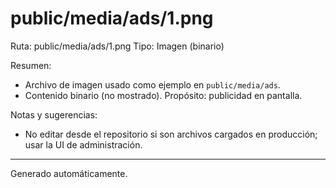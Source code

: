 # public/media/ads/1.png

Ruta: public/media/ads/1.png
Tipo: Imagen (binario)

Resumen:
- Archivo de imagen usado como ejemplo en `public/media/ads`.
- Contenido binario (no mostrado). Propósito: publicidad en pantalla.

Notas y sugerencias:
- No editar desde el repositorio si son archivos cargados en producción; usar la UI de administración.

---
Generado automáticamente.